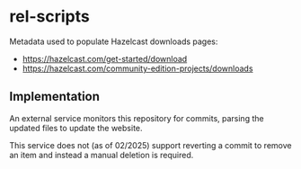 # rel-scripts

Metadata used to populate Hazelcast downloads pages:
- https://hazelcast.com/get-started/download
- https://hazelcast.com/community-edition-projects/downloads

## Implementation

An external service monitors this repository for commits, parsing the updated files to update the website.

This service does not (as of 02/2025) support reverting a commit to remove an item and instead a manual deletion is required.
